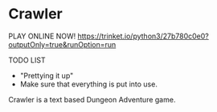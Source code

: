 # Crawler

PLAY ONLINE NOW!
https://trinket.io/python3/27b780c0e0?outputOnly=true&runOption=run

TODO LIST
 - "Prettying it up"
 -  Make sure that everything is put into use.

Crawler is a text based Dungeon Adventure game. 
